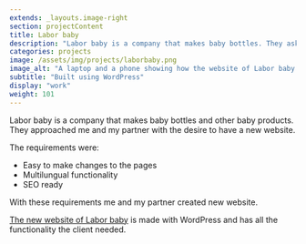 ```yaml
---
extends: _layouts.image-right
section: projectContent
title: Labor baby
description: "Labor baby is a company that makes baby bottles. They asked me and my partner to create their website, because theirs was outdated and hard to change."
categories: projects
image: /assets/img/projects/laborbaby.png
image_alt: "A laptop and a phone showing how the website of Labor baby looks like on those devices"
subtitle: "Built using WordPress"
display: "work"
weight: 101
---
```


Labor baby is a company that makes baby bottles and other baby products. They approached me and my partner with the desire to have a new website.

The requirements were:

- Easy to make changes to the pages
- Multilungual functionality
- SEO ready

With these requirements me and my partner created new website.

<a href="https://www.laborbaby.it/" target="_blank">The new website of Labor baby</a> is made with WordPress and has all the functionality the client needed.